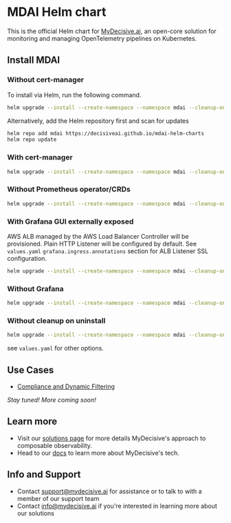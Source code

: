 # MDAI Helm chart

This is the official Helm chart for [MyDecisive.ai](https://www.mydecisive.ai/), an open-core solution for monitoring and managing OpenTelemetry pipelines on Kubernetes. 

## Install MDAI

### Without cert-manager

To install via Helm, run the following command.

```bash
helm upgrade --install --create-namespace --namespace mdai --cleanup-on-fail --wait-for-jobs mdai .
```

Alternatively, add the Helm repository first and scan for updates

```bash
helm repo add mdai https://decisiveai.github.io/mdai-helm-charts
helm repo update
```

### With cert-manager

```bash
helm upgrade --install --create-namespace --namespace mdai --cleanup-on-fail --wait-for-jobs --set mdai-operator.webhooks.certManager.enabled=true --set mdai-operator.webhooks.autoGenerateCert.enabled=false mdai .
```

### Without Prometheus operator/CRDs
```bash
helm upgrade --install --create-namespace --namespace mdai --cleanup-on-fail --wait-for-jobs --set kube-prometheus-stack.crds.enabled=false --set kube-prometheus-stack.prometheusOperator.enabled=false mdai .
```

### With Grafana GUI externally exposed
AWS ALB managed by the AWS Load Balancer Controller will be provisioned. Plain HTTP Listener will be configured by default. See `values.yaml` `grafana.ingress.annotations` section for ALB Listener SSL configuration.
```bash
helm upgrade --install --create-namespace --namespace mdai --cleanup-on-fail --wait-for-jobs --set grafana.ingress.enabled=true mdai .
```

### Without Grafana
```bash
helm upgrade --install --create-namespace --namespace mdai --cleanup-on-fail --wait-for-jobs -f without_grafana.yaml mdai .
```

### Without cleanup on uninstall

```bash
helm upgrade --install --create-namespace --namespace mdai --cleanup-on-fail --wait-for-jobs --set cleanup=false mdai .
```

see `values.yaml` for other options.

## Use Cases

- [Compliance and Dynamic Filtering](./USAGE/compliance_filtering/start_here.md)

*Stay tuned! More coming soon!*

## Learn more

* Visit our [solutions page](https://www.mydecisive.ai/solutions) for more details MyDecisive's approach to composable observability. 
* Head to our [docs](https://docs.mydecisive.ai/) to learn more about MyDecisive's tech.

## Info and Support 

* Contact [support@mydecisive.ai](mailto:support@mydecisive.ai) for assistance or to talk to with a member of our support team
* Contact [info@mydecisive.ai](mailto:info@mydecisive.ai) if you're interested in learning more about our solutions
